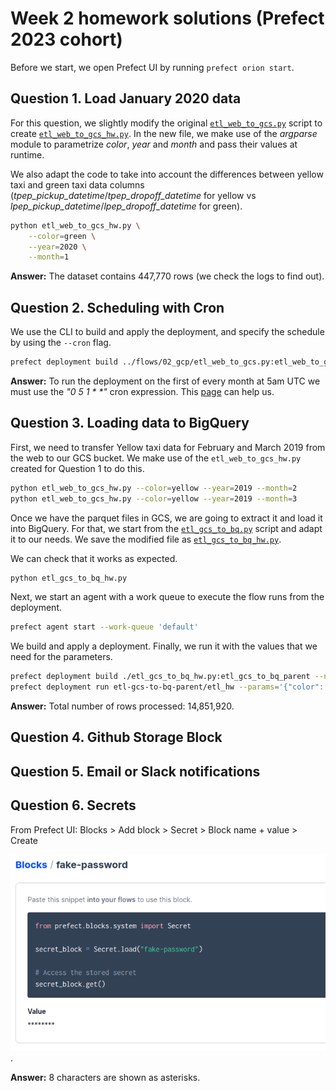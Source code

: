 # Week 2 homework solutions (Prefect 2023 cohort)

Before we start, we open Prefect UI by running `prefect orion start`.


## Question 1. Load January 2020 data

For this question, we slightly modify the original [`etl_web_to_gcs.py`](../flows/02_gcp/etl_web_to_gcs.py) script to create [`etl_web_to_gcs_hw.py`](./etl_web_to_gcs_hw.py). In the new file, we make use of the *argparse* module to parametrize *color*, *year* and *month* and pass their values at runtime.

We also adapt the code to take into account the differences between yellow taxi and green taxi data columns (*tpep_pickup_datetime*/*tpep_dropoff_datetime* for yellow vs *lpep_pickup_datetime*/*lpep_dropoff_datetime* for green).


```bash
python etl_web_to_gcs_hw.py \
    --color=green \
    --year=2020 \
    --month=1
```

**Answer:** The dataset contains 447,770 rows (we check the logs to find out).


## Question 2. Scheduling with Cron

We use the CLI to build and apply the deployment, and specify the schedule by using the `--cron` flag.

```bash
prefect deployment build ../flows/02_gcp/etl_web_to_gcs.py:etl_web_to_gcs -n etl_web_to_gcs_dep --cron "0 5 1 * *" -a
```

**Answer:** To run the deployment on the first of every month at 5am UTC we must use the _"0 5 1 * *"_ cron expression. This [page](https://crontab.guru/) can help us.


## Question 3. Loading data to BigQuery

First, we need to transfer Yellow taxi data for February and March 2019 from the web to our GCS bucket. We make use of the `etl_web_to_gcs_hw.py` created for Question 1 to do this.

```bash
python etl_web_to_gcs_hw.py --color=yellow --year=2019 --month=2
python etl_web_to_gcs_hw.py --color=yellow --year=2019 --month=3
```

Once we have the parquet files in GCS, we are going to extract it and load it into BigQuery. For that, we start from the [`etl_gcs_to_bq.py`](../flows/02_gcp/etl_gcs_to_bq.py) script and adapt it to our needs. We save the modified file as [`etl_gcs_to_bq_hw.py`](./etl_gcs_to_bq_hw.py).

We can check that it works as expected.

```bash
python etl_gcs_to_bq_hw.py
```

Next, we start an agent with a work queue to execute the flow runs from the deployment.

```bash
prefect agent start --work-queue 'default'
```

We build and apply a deployment. Finally, we run it with the values that we need for the parameters.

```bash
prefect deployment build ./etl_gcs_to_bq_hw.py:etl_gcs_to_bq_parent --name=etl_hw --apply
prefect deployment run etl-gcs-to-bq-parent/etl_hw --params='{"color": "yellow", "year": 2019, "months": [2, 3]}'
```

**Answer:** Total number of rows processed: 14,851,920.


## Question 4. Github Storage Block




## Question 5. Email or Slack notifications




## Question 6. Secrets

From Prefect UI: Blocks > Add block > Secret > Block name + value > Create

![prefect secret block](../../../images/prefect_secret_block.png).


**Answer:** 8 characters are shown as asterisks.


